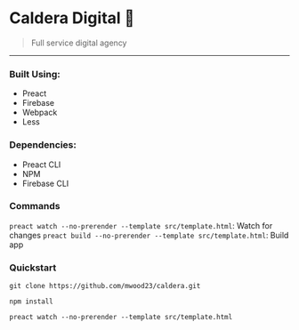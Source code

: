 # Caldera Digital 🌋

> Full service digital agency

---

### Built Using:
- Preact
- Firebase
- Webpack
- Less

### Dependencies:
- Preact CLI
- NPM
- Firebase CLI

### Commands
`preact watch --no-prerender --template src/template.html`: Watch for changes
`preact build --no-prerender --template src/template.html`: Build app

### Quickstart
```
git clone https://github.com/mwood23/caldera.git

npm install

preact watch --no-prerender --template src/template.html
```
